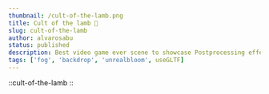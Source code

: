 ```yaml
---
thumbnail: /cult-of-the-lamb.png
title: Cult of the lamb 🐑
slug: cult-of-the-lamb
author: alvarosabu
status: published
description: Best video game ever scene to showcase Postprocessing effects
tags: ['fog', 'backdrop', 'unrealbloom', useGLTF]
---
```


::cult-of-the-lamb
::

